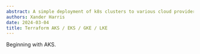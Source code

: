```yaml
---
abstract: A simple deployment of k8s clusters to various cloud providers.
authors: Xander Harris
date: 2024-03-04
title: Terraform AKS / EKS / GKE / LKE
---
```


Beginning with AKS.
